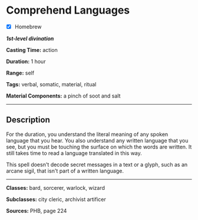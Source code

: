 # Comprehend Languages

- [x] Homebrew

***1st-level divination***

**Casting Time:** action

**Duration:** 1 hour

**Range:** self

**Tags:** verbal, somatic, material, ritual

**Material Components:** a pinch of soot and salt

---

## Description
For the duration, you understand the literal meaning of any spoken language that you hear. You also understand any written language that you see, but you must be touching the surface on which the words are written. It still takes time to read a language translated in this way.

This spell doesn't decode secret messages in a text or a glyph, such as an arcane sigil, that isn't part of a written language.

---

**Classes:** bard, sorcerer, warlock, wizard

**Subclasses:** city cleric, archivist artificer

**Sources:** PHB, page 224
